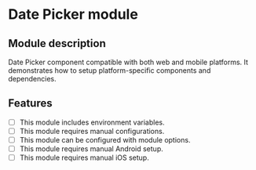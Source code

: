 # Date Picker module

## Module description

Date Picker component compatible with both web and mobile platforms. It demonstrates how to setup platform-specific components and dependencies.

## Features

- [ ] This module includes environment variables.
- [ ] This module requires manual configurations.
- [ ] This module can be configured with module options.
- [ ] This module requires manual Android setup.
- [ ] This module requires manual iOS setup.
